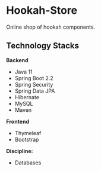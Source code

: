 # Hookah-Store
Online shop of hookah components.
## Technology Stacks
**Backend**
  - Java 11
  - Spring Boot 2.2
  - Spring Security
  - Spring Data JPA
  - Hibernate
  - MySQL
  - Maven

**Frontend**
  - Thymeleaf
  - Bootstrap

**Discipline:**
  - Databases
  
